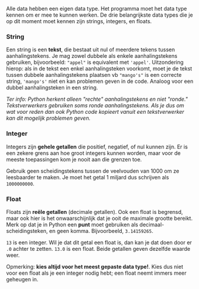 Alle data hebben een eigen data type. Het programma moet het data type kennen om er mee te kunnen werken. 
De drie belangrijkste data types die je op dit moment moet kennen zijn strings, integers, en
floats.

### String

Een string is een **tekst**, die bestaat uit nul of meerdere tekens tussen
aanhalingstekens. Je mag zowel dubbele als enkele aanhalingstekens
gebruiken, bijvoorbeeld: `"appel"` is equivalent met `'appel'`. 
Uitzondering hierop: als in de tekst een enkel aanhalingsteken voorkomt, moet je de tekst tussen dubbele aanhalingstekens plaatsen vb `"mango's"` is een correcte string, `'mango's'` niet en kan problemen geven in de code. Analoog voor een dubbel aanhalingsteken in een string.

*Ter info: Python herkent alleen "rechte" aanhalingstekens en niet "ronde."
Tekstverwerkers gebruiken soms ronde aanhalingstekens. Als je dus om wat 
voor reden dan ook Python code kopieert vanuit een
tekstverwerker kan dit mogelijk problemen geven.*

### Integer

Integers zijn **gehele getallen** die positief, negatief, of nul kunnen
zijn. Er is een zekere grens aan hoe groot integers kunnen worden, maar voor 
de meeste toepassingen kom je nooit aan die grenzen toe.

Gebruik geen scheidingstekens tussen de veelvouden van 1000 om ze leesbaarder te maken. Je
moet het getal 1 miljard dus schrijven als `1000000000`.

### Float

Floats zijn **reële getallen** (decimale getallen). Ook een float is begrensd, 
maar ook hier is het onwaarschijnlijk dat je ooit de maximale grootte bereikt.
Merk op dat je in Python een **punt** moet gebruiken als decimaal-scheidingsteken, 
en geen komma. Bijvoorbeeld, `3.14159265`.

`13` is een integer. Wil je dat dit getal een float is, dan kan je dat doen door 
er `.0` achter te zetten. `13.0` is een float. Beide getallen geven dezelfde waarde weer.

Opmerking: **kies altijd voor het meest gepaste data type!**. Kies dus niet voor een float als je een integer nodig hebt; een float neemt immers meer geheugen in.
